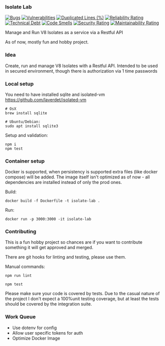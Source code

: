 ### Isolate Lab

[![Bugs](https://sonarcloud.io/api/project_badges/measure?project=stanimirovv_v8isolate-lab&metric=bugs)](https://sonarcloud.io/summary/new_code?id=stanimirovv_v8isolate-lab)
[![Vulnerabilities](https://sonarcloud.io/api/project_badges/measure?project=stanimirovv_v8isolate-lab&metric=vulnerabilities)](https://sonarcloud.io/summary/new_code?id=stanimirovv_v8isolate-lab)
[![Duplicated Lines (%)](https://sonarcloud.io/api/project_badges/measure?project=stanimirovv_v8isolate-lab&metric=duplicated_lines_density)](https://sonarcloud.io/summary/new_code?id=stanimirovv_v8isolate-lab)
[![Reliability Rating](https://sonarcloud.io/api/project_badges/measure?project=stanimirovv_v8isolate-lab&metric=reliability_rating)](https://sonarcloud.io/summary/new_code?id=stanimirovv_v8isolate-lab)
[![Technical Debt](https://sonarcloud.io/api/project_badges/measure?project=stanimirovv_v8isolate-lab&metric=sqale_index)](https://sonarcloud.io/summary/new_code?id=stanimirovv_v8isolate-lab)
[![Code Smells](https://sonarcloud.io/api/project_badges/measure?project=stanimirovv_v8isolate-lab&metric=code_smells)](https://sonarcloud.io/summary/new_code?id=stanimirovv_v8isolate-lab)
[![Security Rating](https://sonarcloud.io/api/project_badges/measure?project=stanimirovv_v8isolate-lab&metric=security_rating)](https://sonarcloud.io/summary/new_code?id=stanimirovv_v8isolate-lab)
[![Maintainability Rating](https://sonarcloud.io/api/project_badges/measure?project=stanimirovv_v8isolate-lab&metric=sqale_rating)](https://sonarcloud.io/summary/new_code?id=stanimirovv_v8isolate-lab)

Manage and Run V8 Isolates as a service via a Restful API

As of now, mostly fun and hobby project.

### Idea

Create, run and manage V8 Isolates with a Restful API.
Intended to be used in secured environment, though there is authorization via 1 time passwords

### Local setup

You need to have installed sqlite and isolated-vm https://github.com/laverdet/isolated-vm

```
# OsX
brew install sqlite

# Ubuntu/Debian:
sudo apt install sqlite3

```

Setup and validation:

```
npm i
npm test
```

### Container setup

Docker is supported, when persistency is supported extra files (like docker compose) will be added.
The image itself isn't optimized as of now - all dependencies are installed instead of only the prod ones.

Build:

```
docker build -f Dockerfile -t isolate-lab .
```

Run:

```
docker run -p 3000:3000 -it isolate-lab
```

### Contributing

This is a fun hobby project so chances are if you want to contribute something it will get approved and merged.

There are git hooks for linting and testing, please use them.

Manual commands:

```
npm run lint
```

```
npm test
```

Please make sure your code is covered by tests.
Due to the casual nature of the project I don't expect a 100%unit testing coverage, but at least the tests should be covered by the integration suite.

### Work Queue

- Use dotenv for config
- Allow user specific tokens for auth
- Optimize Docker Image
